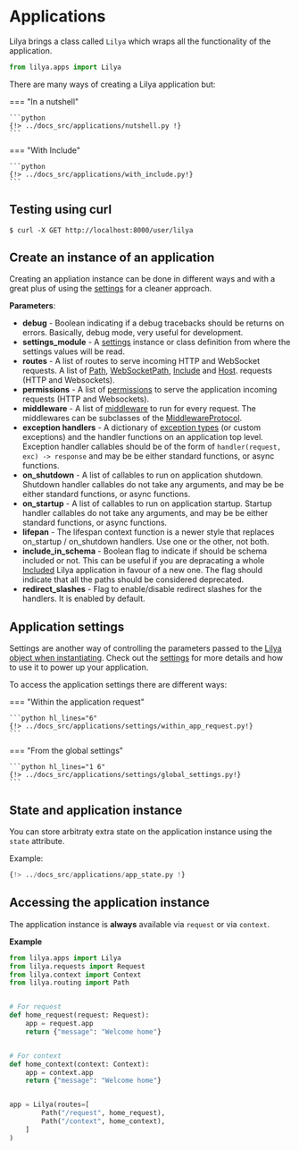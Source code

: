 # Applications

Lilya brings a class called `Lilya` which wraps all the functionality of the application.

```python
from lilya.apps import Lilya
```

There are many ways of creating a Lilya application but:

=== "In a nutshell"

    ```python
    {!> ../docs_src/applications/nutshell.py !}
    ```

=== "With Include"

    ```python
    {!> ../docs_src/applications/with_include.py!}
    ```

## Testing using curl

```shell
$ curl -X GET http://localhost:8000/user/lilya
```

## Create an instance of an application

Creating an appliation instance can be done in different ways and with a great plus of using the
[settings](./settings.md) for a cleaner approach.

**Parameters**:

* **debug** - Boolean indicating if a debug tracebacks should be returns on errors. Basically, debug mode,
very useful for development.
* **settings_module** - A [settings](./settings.md) instance or class definition from where the settings
values will be read.
* **routes** - A list of routes to serve incoming HTTP and WebSocket requests.
A list of [Path](./routing.md#path), [WebSocketPath](./routing.md#websocketpath), [Include](./routing.md#include) and
[Host](./routing.md#host).
requests (HTTP and Websockets).
* **permissions** - A list of [permissions](./permissions.md) to serve the application incoming
requests (HTTP and Websockets).
* **middleware** - A list of [middleware](./middleware.md) to run for every request. The middlewares can be subclasses of the [MiddlewareProtocol](./middleware.md#protocol).
* **exception handlers** - A dictionary of [exception types](./exceptions.md) (or custom exceptions) and the handler
functions on an application top level. Exception handler callables should be of the form of
`handler(request, exc) -> response` and may be be either standard functions, or async functions.
* **on_shutdown** - A list of callables to run on application shutdown. Shutdown handler callables do not take any
arguments, and may be be either standard functions, or async functions.
* **on_startup** - A list of callables to run on application startup. Startup handler callables do not take any
arguments, and may be be either standard functions, or async functions.
* **lifepan** - The lifespan context function is a newer style that replaces on_startup / on_shutdown handlers.
Use one or the other, not both.
* **include_in_schema** - Boolean flag to indicate if should be schema included or not. This can be useful
if you are depracating a whole [Included](./routing.md#include) Lilya application in favour of a new one. The flag
should indicate that all the paths should be considered deprecated.
* **redirect_slashes** - Flag to enable/disable redirect slashes for the handlers. It is enabled by default.

## Application settings

Settings are another way of controlling the parameters passed to the
[Lilya object when instantiating](#instantiating-the-application). Check out the [settings](./settings.md) for
more details and how to use it to power up your application.

To access the application settings there are different ways:

=== "Within the application request"

    ```python hl_lines="6"
    {!> ../docs_src/applications/settings/within_app_request.py!}
    ```

=== "From the global settings"

    ```python hl_lines="1 6"
    {!> ../docs_src/applications/settings/global_settings.py!}
    ```

## State and application instance

You can store arbitraty extra state on the application instance using the `state` attribute.

Example:

```python hl_lines="6"
{!> ../docs_src/applications/app_state.py !}
```

## Accessing the application instance

The application instance is **always** available via `request` or via `context`.

**Example**

```python
from lilya.apps import Lilya
from lilya.requests import Request
from lilya.context import Context
from lilya.routing import Path


# For request
def home_request(request: Request):
    app = request.app
    return {"message": "Welcome home"}


# For context
def home_context(context: Context):
    app = context.app
    return {"message": "Welcome home"}


app = Lilya(routes=[
        Path("/request", home_request),
        Path("/context", home_context),
    ]
)
```
